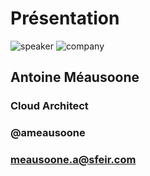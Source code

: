 <!-- .slide: class="speaker-slide" -->

# Présentation

![speaker](./assets/images/speakers/ame.png)
![company](./assets/images/logo-sfeir-blanc.png)


<h2> Antoine <span>Méausoone</span></h2>

### Cloud Architect
<!-- .element: class="icon-rule icon-first" -->

### @ameausoone
<!-- .element: class="icon-twitter icon-second" -->

### meausoone.a@sfeir.com
<!-- .element: class="icon-mail icon-third" -->
